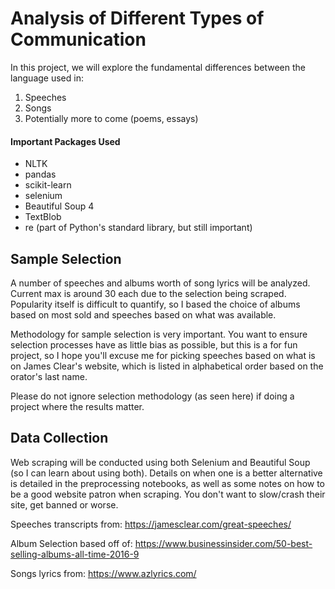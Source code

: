 # Analysis of Different Types of Communication
In this project, we will explore the fundamental differences between the language used in:
1. Speeches
2. Songs
3. Potentially more to come (poems, essays)

#### Important Packages Used
* NLTK 
* pandas
* scikit-learn
* selenium
* Beautiful Soup 4
* TextBlob
* re (part of Python's standard library, but still important)

## Sample Selection
A number of speeches and albums worth of song lyrics will be analyzed. Current max is around 30 each due to the selection being scraped.
Popularity itself is difficult to quantify, so I based the choice of albums based on most sold and speeches based on what was available.

Methodology for sample selection is very important. You want to ensure selection processes have as little bias as possible, but this is a for fun project, so I hope you'll excuse me for picking speeches based on what is on James Clear's website, which is listed in alphabetical order based on the orator's last name.

Please do not ignore selection methodology (as seen here) if doing a project where the results matter.

## Data Collection
Web scraping will be conducted using both Selenium and Beautiful Soup (so I can learn about using both). 
Details on when one is a better alternative is detailed in the preprocessing notebooks, as well as some notes on how to be a good website patron when scraping. You don't want to slow/crash their site, get banned or worse.

Speeches transcripts from:
https://jamesclear.com/great-speeches/

Album Selection based off of:
https://www.businessinsider.com/50-best-selling-albums-all-time-2016-9

Songs lyrics from:
https://www.azlyrics.com/
